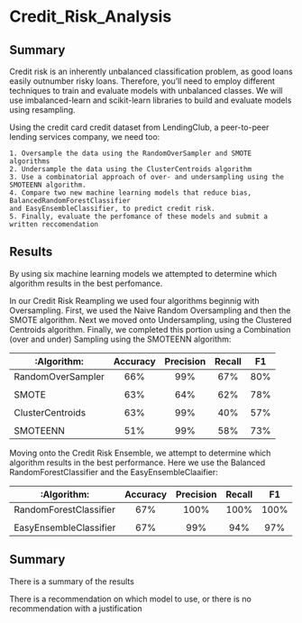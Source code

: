 # Credit_Risk_Analysis

## Summary

  Credit risk is an inherently unbalanced classification problem, as good loans easily outnumber risky loans. Therefore, you’ll
  need to employ different techniques to train and evaluate models with unbalanced classes. We will use imbalanced-learn and 
  scikit-learn libraries to build and evaluate models using resampling.

  Using the credit card credit dataset from LendingClub, a peer-to-peer lending services company, we need too:
  
    1. Oversample the data using the RandomOverSampler and SMOTE algorithms
    2. Undersample the data using the ClusterCentroids algorithm
    3. Use a combinatorial approach of over- and undersampling using the SMOTEENN algorithm.
    4. Compare two new machine learning models that reduce bias, BalancedRandomForestClassifier
    and EasyEnsembleClassifier, to predict credit risk.
    5. Finally, evaluate the perfomance of these models and submit a written reccomendation
  
## Results

  By using six machine learning models we attempted to determine which algorithm results in the best perfomance.
  
  In our Credit Risk Reampling we used four algorithms beginnig with Oversampling.  First, we used the Naive Random Oversampling
  and then the SMOTE algorithm.  Next we moved onto Undersampling, using the Clustered Centroids algorithm.  Finally, we completed
  this portion using a Combination (over and under) Sampling using the SMOTEENN algorithm:
  
   | :Algorithm:       | Accuracy | Precision | Recall |   F1   |
   | ----------------- | :------: | :-------: | :----: | :----: |
   | RandomOverSampler | 66%      | 99%       | 67%    | 80%    |
   |                   |          |           |        |        |
   | SMOTE             | 63%      | 64%       | 62%    | 78%    |
   |                   |          |           |        |        |
   | ClusterCentroids  | 63%      | 99%       | 40%    | 57%    |
   |                   |          |           |        |        |
   | SMOTEENN          | 51%      | 99%       | 58%    | 73%    |
  
  Moving onto the Credit Risk Ensemble, we attempt to determine which algorithm results in the best performance.  Here we use the
  Balanced RandomForestClassifier and the EasyEnsembleClaaifier:
  
   | :Algorithm:            | Accuracy | Precision | Recall |   F1   |
   | -----------------------| :------: | :-------: | :----: | :----: |
   | RandomForestClassifier | 67%      | 100%      | 100%   | 100%   |
   |                        |          |           |        |        |
   | EasyEnsembleClassifier | 67%      | 99%       | 94%    | 97%    |

## Summary

  There is a summary of the results
  
  There is a recommendation on which model to use, or there is no recommendation with a justification
